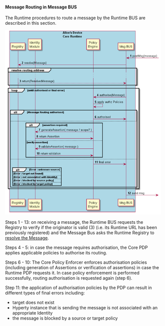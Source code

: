 #### Message Routing in Message BUS

The Runtime procedures to route a message by the Runtime BUS are described in this section.

![Message Routing in Message BUS](bus-msg-routing.png)

Steps 1 - 13: on receiving a message, the Runtime BUS requests the Registry to verify if the originator is valid (3) (i.e. its Runtime URL has been previously registered) and the Message Bus asks the Runtime Registry to [resolve the Message](resolve-routing-address.md).


Steps 4 - 5: in case the message requires authorisation, the Core PDP applies applicable policies to authorise its routing.

Steps 6 - 10: The Core Policy Enforcer enforces authorisation policies (including generation of Assertions or verification of assertions) in case the Runtime PDP requests it. In case policy enforcement is performed successfully, routing authorisation is requested again (step 6).

Step 11: the application of authorisation policies by the PDP can result in different types of final errors including:

-	target does not exist
-	Hyperty instance that is sending the message is not associated with an appropriate Identity
-	the message is blocked by a source or target policy
